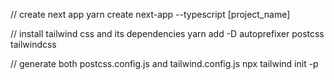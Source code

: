 // create next app
yarn create next-app --typescript [project_name]

// install tailwind css and its dependencies
yarn add -D autoprefixer postcss tailwindcss

// generate both postcss.config.js and tailwind.config.js
npx tailwind init -p
